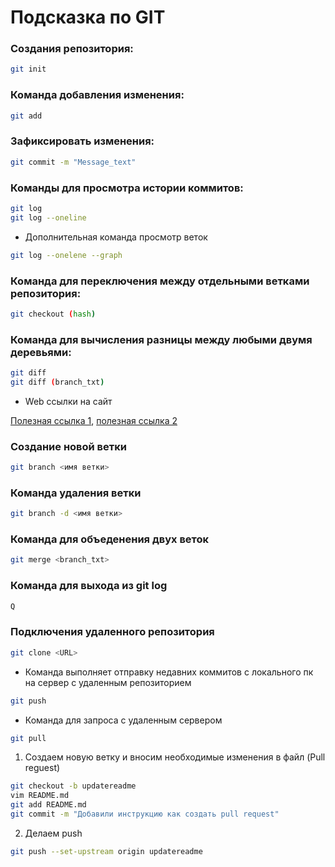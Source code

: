 # Подсказка по GIT

### Создания репозитория:
```sh
git init
```
### Команда добавления изменения:
```sh
git add
```
### Зафиксировать изменения:
```sh
git commit -m "Message_text"
```
### Команды для просмотра истории коммитов:
```sh
git log
git log --oneline
```
* Дополнительная команда просмотр веток
```sh
git log --onelene --graph
```
### Команда для переключения между отдельными ветками репозитория:
```sh
git checkout (hash)
```
### Команда для вычисления разницы между любыми двумя деревьями:
```sh
git diff
git diff (branch_txt)
```
* Web ссылки на сайт 

[Полезная ссылка 1]( https://habr.com/ru/articles/541258/ "Всплывающая подсказка"), [полезная ссылка 2](https://habr.com/ru/articles/542616/)

### Создание новой ветки
```sh
git branch <имя ветки>
```
### Команда удаления ветки
```sh
git branch -d <имя ветки>
```
### Команда для объеденения двух веток
```sh
git merge <branch_txt>
```

### Команда для выхода из git log
```sh
Q
```
### Подключения удаленного репозитория
```sh
git clone <URL>
```
* Команда выполняет отправку недавних коммитов с локального пк на сервер с удаленным репозиторием
```sh
git push
```
* Команда для запроса с удаленным сервером
```sh
git pull
```
1. Создаем новую ветку и вносим необходимые изменения в файл (Pull reguest)
```sh
git checkout -b updatereadme
vim README.md
git add README.md
git commit -m "Добавили инструкцию как создать pull request"
```
2. Делаем push
```sh
git push --set-upstream origin updatereadme
```

